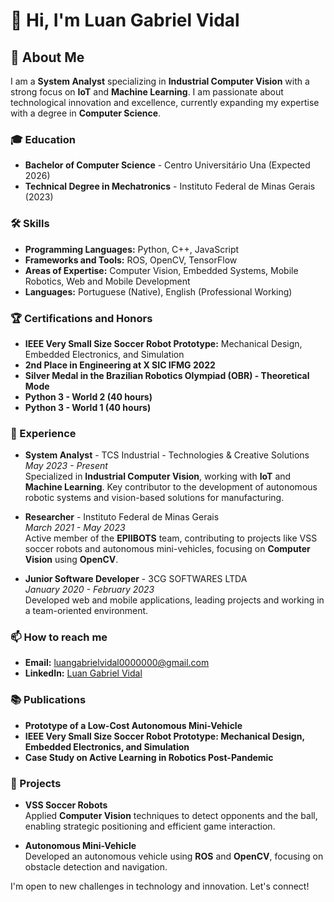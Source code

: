 # 👋 Hi, I'm Luan Gabriel Vidal

## 🚀 About Me
I am a **System Analyst** specializing in **Industrial Computer Vision** with a strong focus on **IoT** and **Machine Learning**. I am passionate about technological innovation and excellence, currently expanding my expertise with a degree in **Computer Science**.

### 🎓 Education
- **Bachelor of Computer Science** - Centro Universitário Una (Expected 2026)
- **Technical Degree in Mechatronics** - Instituto Federal de Minas Gerais (2023)

### 🛠 Skills
- **Programming Languages:** Python, C++, JavaScript
- **Frameworks and Tools:** ROS, OpenCV, TensorFlow
- **Areas of Expertise:** Computer Vision, Embedded Systems, Mobile Robotics, Web and Mobile Development
- **Languages:** Portuguese (Native), English (Professional Working)

### 🏆 Certifications and Honors
- **IEEE Very Small Size Soccer Robot Prototype:** Mechanical Design, Embedded Electronics, and Simulation
- **2nd Place in Engineering at X SIC IFMG 2022**
- **Silver Medal in the Brazilian Robotics Olympiad (OBR) - Theoretical Mode**
- **Python 3 - World 2 (40 hours)**
- **Python 3 - World 1 (40 hours)**

### 🏢 Experience
- **System Analyst** - TCS Industrial - Technologies & Creative Solutions  
  *May 2023 - Present*  
  Specialized in **Industrial Computer Vision**, working with **IoT** and **Machine Learning**. Key contributor to the development of autonomous robotic systems and vision-based solutions for manufacturing.

- **Researcher** - Instituto Federal de Minas Gerais  
  *March 2021 - May 2023*  
  Active member of the **EPIIBOTS** team, contributing to projects like VSS soccer robots and autonomous mini-vehicles, focusing on **Computer Vision** using **OpenCV**.

- **Junior Software Developer** - 3CG SOFTWARES LTDA  
  *January 2020 - February 2023*  
  Developed web and mobile applications, leading projects and working in a team-oriented environment.

### 📫 How to reach me
- **Email:** [luangabrielvidal0000000@gmail.com](mailto:luangabrielvidal0000000@gmail.com)
- **LinkedIn:** [Luan Gabriel Vidal](https://www.linkedin.com/in/luan-gabriel-vidal-8b8922220)

### 📚 Publications
- **Prototype of a Low-Cost Autonomous Mini-Vehicle**
- **IEEE Very Small Size Soccer Robot Prototype: Mechanical Design, Embedded Electronics, and Simulation**
- **Case Study on Active Learning in Robotics Post-Pandemic**

### 🤖 Projects
- **VSS Soccer Robots**  
  Applied **Computer Vision** techniques to detect opponents and the ball, enabling strategic positioning and efficient game interaction.
  
- **Autonomous Mini-Vehicle**  
  Developed an autonomous vehicle using **ROS** and **OpenCV**, focusing on obstacle detection and navigation.

I'm open to new challenges in technology and innovation. Let's connect!
